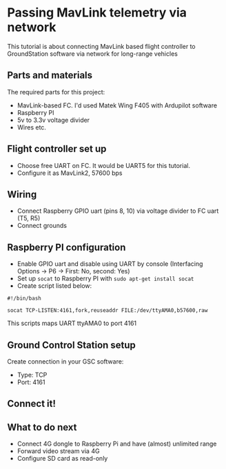 # Passing MavLink telemetry via network

This tutorial is about connecting MavLink based flight controller to GroundStation software via network for long-range vehicles

## Parts and materials
The required parts for this project:
* MavLink-based FC. I'd used Matek Wing F405 with Ardupilot software
* Raspberry PI
* 5v to 3.3v voltage divider
* Wires etc.

## Flight controller set up
* Choose free UART on FC. It would be UART5 for this tutorial.
* Configure it as MavLink2, 57600 bps

## Wiring
* Connect Raspberry GPIO uart (pins 8, 10) via voltage divider to FC uart (T5, R5)
* Connect grounds

## Raspberry PI configuration
* Enable GPIO uart and disable using UART by console (Interfacing Options -> P6 -> First: No, second: Yes)
* Set up `socat` to Raspberry PI with `sudo apt-get install socat`
* Create script listed below:

```SH
#!/bin/bash

socat TCP-LISTEN:4161,fork,reuseaddr FILE:/dev/ttyAMA0,b57600,raw
```
This scripts maps UART ttyAMA0 to port 4161

## Ground Control Station setup
Create connection in your GSC software:
* Type: TCP
* Port: 4161

## Connect it!

## What to do next
* Connect 4G dongle to Raspberry Pi and have (almost) unlimited range
* Forward video stream via 4G 
* Configure SD card as read-only
